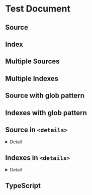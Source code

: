 # Test Document

## Source

<!-- source source/test.json -->
<!-- /source -->

## Index

<!-- index source/test1.md -->
<!-- /index  -->

## Multiple Sources

<!-- source source/test1.js source/test2.js -->
<!-- /source -->

## Multiple Indexes

<!-- index source/test1.md source/test2.md -->
<!-- /index -->

## Source with glob pattern

<!-- source source/*.js -->
<!-- /source -->

## Indexes with glob pattern

<!-- index source/*.md -->
<!-- /index  -->

## Source in `<details>`

<details><summary>Detail</summary>

<!-- source source/*.js -->
<!-- /source -->

</details>

## Indexes in `<details>`

<details><summary>Detail</summary>

<!-- index source/*.{md,js} -->
<!-- /index  -->

</details>

## TypeScript

<!-- source source/typescript.ts --pick "Interface Class currying" -->
<!-- /source -->